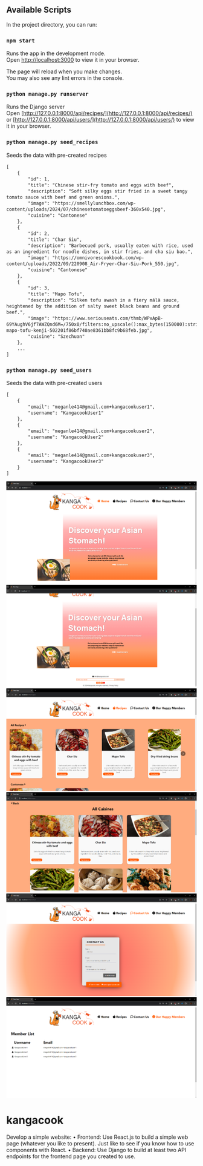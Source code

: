 ## Available Scripts

In the project directory, you can run:

### `npm start`

Runs the app in the development mode.\
Open [http://localhost:3000](http://localhost:3000) to view it in your browser.

The page will reload when you make changes.\
You may also see any lint errors in the console.

### `python manage.py runserver`

Runs the Django server\
Open [http://127.0.0.1:8000/api/recipes/](http://127.0.0.1:8000/api/recipes/) or [http://127.0.0.1:8000/api/users/](http://127.0.0.1:8000/api/users/) to view it in your browser.

### `python manage.py seed_recipes`

Seeds the data with pre-created recipes
```
[
    {
        "id": 1,
        "title": "Chinese stir-fry tomato and eggs with beef",
        "description": "Soft silky eggs stir fried in a sweet tangy tomato sauce with beef and green onions.",
        "image": "https://smellylunchbox.com/wp-content/uploads/2024/07/chinesetomatoeggsbeef-360x540.jpg",
        "cuisine": "Cantonese"
    },
    {
        "id": 2,
        "title": "Char Siu",
        "description": "Barbecued pork, usually eaten with rice, used as an ingredient for noodle dishes, in stir fries, and cha siu bao.",
        "image": "https://omnivorescookbook.com/wp-content/uploads/2022/09/220908_Air-Fryer-Char-Siu-Pork_550.jpg",
        "cuisine": "Cantonese"
    },
    {
        "id": 3,
        "title": "Mapo Tofu",
        "description": "Silken tofu awash in a fiery málà sauce, heightened by the addition of salty sweet black beans and ground beef.",
        "image": "https://www.seriouseats.com/thmb/WPxApB-69YAughV6jf7AWZQnd6M=/750x0/filters:no_upscale():max_bytes(150000):strip_icc():format(webp)/__opt__aboutcom__coeus__resources__content_migration__serious_eats__seriouseats.com__images__2014__08__vegan-mapo-tofu-kenji-502201f86bf740ae8361bb8fc9b68feb.jpg",
        "cuisine": "Szechuan"
    },
    ...
]
```

### `python manage.py seed_users`

Seeds the data with pre-created users
```
[
    {
        "email": "meganle414@gmail.com+kangacookuser1",
        "username": "KangacookUser1"
    },
    {
        "email": "meganle414@gmail.com+kangacookuser2",
        "username": "KangacookUser2"
    },
    {
        "email": "meganle414@gmail.com+kangacookuser3",
        "username": "KangacookUser3"
    }
]
```

![Homepage](https://github.com/meganle414/kangacook/blob/main/images/index.png?raw=true)
![Footer](https://github.com/meganle414/kangacook/blob/main/images/index_footer.png?raw=true)
![RecipeCarousel](https://github.com/meganle414/kangacook/blob/main/images/recipe_carousel.png?raw=true)
![RecipeList](https://github.com/meganle414/kangacook/blob/main/images/recipe_list.png?raw=true)
![Contact Page](https://github.com/meganle414/kangacook/blob/main/images/contact.png?raw=true)
![Members](https://github.com/meganle414/kangacook/blob/main/images/members.png?raw=true)

# kangacook
Develop a simple website:  • Frontend: Use React.js to build a simple web page (whatever you like to present). Just like to see if you know how to use components with React. • Backend: Use Django to build at least two API endpoints for the frontend page you created to use.